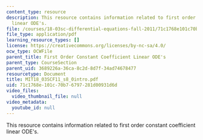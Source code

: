 ```yaml
---
content_type: resource
description: This resource contains information related to first order constant coefficient
  linear ODE's.
file: /courses/18-03sc-differential-equations-fall-2011/71c1768e101c70b76797281d00931d6d_MIT18_03SCF11_s8_0intro.pdf
file_type: application/pdf
learning_resource_types: []
license: https://creativecommons.org/licenses/by-nc-sa/4.0/
ocw_type: OCWFile
parent_title: First Order Constant Coefficient Linear ODE's
parent_type: CourseSection
parent_uid: 3689226a-36ca-8c2d-8d7f-34ad74678477
resourcetype: Document
title: MIT18_03SCF11_s8_0intro.pdf
uid: 71c1768e-101c-70b7-6797-281d00931d6d
video_files:
  video_thumbnail_file: null
video_metadata:
  youtube_id: null
---
```

This resource contains information related to first order constant coefficient linear ODE's.